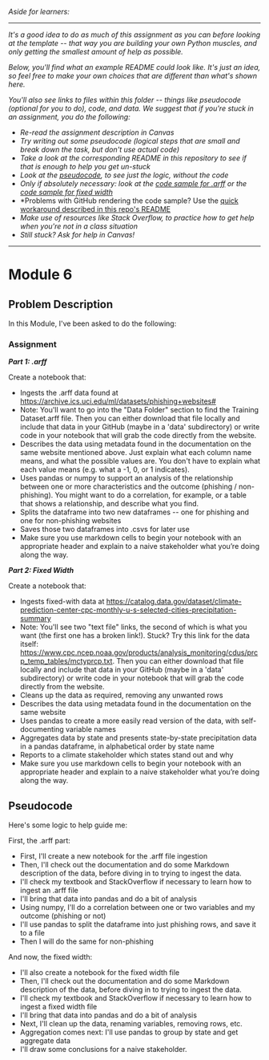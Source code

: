 *Aside for learners:*

-------

*It's a good idea to do as much of this assignment as you can before looking at the template -- that way you are building your own Python muscles, and only getting the smallest amount of help as possible.*

*Below, you'll find what an example README could look like.  It's just an idea, so feel free to make your own choices that are different than what's shown here.*

*You'll also see links to files within this folder -- things like pseudocode (optional for you to do), code, and data.  We suggest that if you're stuck in an assignment, you do the following:*

* *Re-read the assignment description in Canvas*
* *Try writing out some pseudocode (logical steps that are small and break down the task, but don't use actual code)*
* *Take a look at the corresponding README in this repository to see if that is enough to help you get un-stuck*
* *Look at the [pseudocode](#pseudocode), to see just the logic, without the code*
* *Only if absolutely necessary: look at the [code sample for .arff](Assignment_6_arff.ipynb) or the [code sample for fixed width](Assignment_6_fixed_width.ipynb)*
* *Problems with GitHub rendering the code sample?  Use the [quick workaround described in this repo's README](../README.md#problems-in-github)
* *Make use of resources like Stack Overflow, to practice how to get help when you're not in a class situation*
* *Still stuck?  Ask for help in Canvas!*

---------


# Module 6

## Problem Description

In this Module, I've been asked to do the following:

### Assignment

***Part 1: .arff***

Create a notebook that:

* Ingests the .arff data found at https://archive.ics.uci.edu/ml/datasets/phishing+websites#
* Note: You'll want to go into the "Data Folder" section to find the Training Dataset.arff file.  Then you can either download that file locally and include that data in your GitHub (maybe in a 'data' subdirectory) or write code in your notebook that will grab the code directly from the website.
* Describes the data using metadata found in the documentation on the same website mentioned above.  Just explain what each column name means, and what the possible values are.  You don't have to explain what each value means (e.g. what a -1, 0, or 1 indicates).
* Uses pandas or numpy to support an analysis of the relationship between one or more characteristics and the outcome (phishing / non-phishing).  You might want to do a correlation, for example, or a table that shows a relationship, and describe what you find. 
* Splits the dataframe into two new dataframes -- one for phishing and one for non-phishing websites
* Saves those two dataframes into .csvs for later use
* Make sure you use markdown cells to begin your notebook with an appropriate header and explain to a naive stakeholder what you’re doing along the way.

***Part 2: Fixed Width***

Create a notebook that:

* Ingests fixed-with data at https://catalog.data.gov/dataset/climate-prediction-center-cpc-monthly-u-s-selected-cities-precipitation-summary 
* Note: You'll see two "text file" links, the second of which is what you want (the first one has a broken link!).  Stuck?  Try this link for the data itself: https://www.cpc.ncep.noaa.gov/products/analysis_monitoring/cdus/prcp_temp_tables/mctyprcp.txt.  Then you can either download that file locally and include that data in your GitHub (maybe in a 'data' subdirectory) or write code in your notebook that will grab the code directly from the website.
* Cleans up the data as required, removing any unwanted rows
* Describes the data using metadata found in the documentation on the same website
* Uses pandas to create a more easily read version of the data, with self-documenting variable names
* Aggregates data by state and presents state-by-state precipitation data in a pandas dataframe, in alphabetical order by state name
* Reports to a climate stakeholder which states stand out and why
* Make sure you use markdown cells to begin your notebook with an appropriate header and explain to a naive stakeholder what you’re doing along the way.

## Pseudocode

Here's some logic to help guide me:

First, the .arff part:

* First, I'll create a new notebook for the .arff file ingestion
* Then, I'll check out the documentation and do some Markdown description of the data, before diving in to trying to ingest the data.
* I'll check my textbook and StackOverflow if necessary to learn how to ingest an .arff file
* I'll bring that data into pandas and do a bit of analysis
* Using numpy, I'll do a correlation between one or two variables and my outcome (phishing or not)
* I'll use pandas to split the dataframe into just phishing rows, and save it to a file
* Then I will do the same for non-phishing

And now, the fixed width:

* I'll also create a notebook for the fixed width file
* Then, I'll check out the documentation and do some Markdown description of the data, before diving in to trying to ingest the data.
* I'll check my textbook and StackOverflow if necessary to learn how to ingest a fixed width file
* I'll bring that data into pandas and do a bit of analysis
* Next, I'll clean up the data, renaming variables, removing rows, etc.
* Aggregation comes next: I'll use pandas to group by state and get aggregate data
* I'll draw some conclusions for a naive stakeholder.

